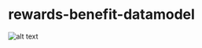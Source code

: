 # rewards-benefit-datamodel
![alt text](https://github.com/mahesh-dilhan/rewards-benefit-datamodel/blob/main/benefits-data-model-v5.png
)
